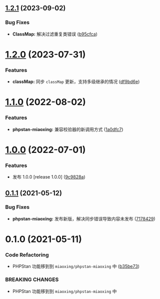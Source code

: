## [1.2.1](https://github.com/miaoxing/phpstan-miaoxing/compare/v1.2.0...v1.2.1) (2023-09-02)


### Bug Fixes

* **ClassMap:** 解决过滤重复类错误 ([b95cfca](https://github.com/miaoxing/phpstan-miaoxing/commit/b95cfcafdc79f520e1a0b430ced4ea0881d74259))

# [1.2.0](https://github.com/miaoxing/phpstan-miaoxing/compare/v1.1.0...v1.2.0) (2023-07-31)


### Features

* **classMap:** 同步 `classMap` 更新，支持多级继承的情况 ([df9bd6e](https://github.com/miaoxing/phpstan-miaoxing/commit/df9bd6e78800d667762ac15df77ccf8f0ca59f60))

# [1.1.0](https://github.com/miaoxing/phpstan-miaoxing/compare/v1.0.0...v1.1.0) (2022-08-02)


### Features

* **phpstan-miaoxing:** 兼容校验器的新调用方式 ([1a0dfc7](https://github.com/miaoxing/phpstan-miaoxing/commit/1a0dfc75db3c74178f76f3ebce2f324218494fad))

# [1.0.0](https://github.com/miaoxing/phpstan-miaoxing/compare/v0.1.1...v1.0.0) (2022-07-01)


### Features

* 发布 1.0.0 [release 1.0.0] ([9c9828a](https://github.com/miaoxing/phpstan-miaoxing/commit/9c9828a8f9e9a27d25d26d9cb8e7a01e26e7f22e))

## [0.1.1](https://github.com/miaoxing/phpstan-miaoxing/compare/v0.1.0...v0.1.1) (2021-05-12)


### Bug Fixes

* **phpstan-miaoxing:** 发布新版，解决同步错误导致内容未发布 ([7178429](https://github.com/miaoxing/phpstan-miaoxing/commit/71784297b0ad9aab22fa6ea8e2b4c89c2282316b))

# 0.1.0 (2021-05-11)


### Code Refactoring

* PHPStan 功能移到到 `miaoxing/phpstan-miaoxing` 中 ([b35be73](https://github.com/miaoxing/phpstan-miaoxing/commit/b35be73b1d44ef77aea65c87a5ba981c8bea3d87))


### BREAKING CHANGES

* PHPStan 功能移到到 `miaoxing/phpstan-miaoxing` 中

